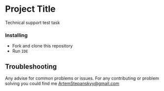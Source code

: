 # Project Title
Technical support test task
### Installing
* Fork and clone this repository
* Run `IDE`

## Troubleshooting

Any advise for common problems or issues.
For any contributing or problem solving you could find me [ArtemStepanskyy@gmail.com]()
